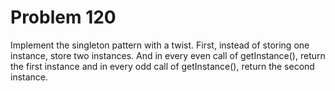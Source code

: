 # Problem 120

Implement the singleton pattern with a twist. First, instead of storing
one instance, store two instances. And in every even call of getInstance(),
return the first instance and in every odd call of getInstance(), return
the second instance.